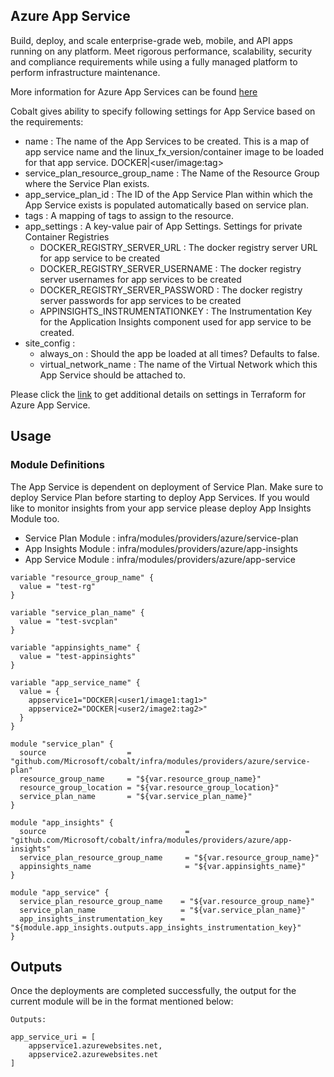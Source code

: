## Azure App Service

Build, deploy, and scale enterprise-grade web, mobile, and API apps running on any platform. Meet rigorous performance, scalability, security and compliance requirements while using a fully managed platform to perform infrastructure maintenance.

More information for Azure App Services can be found [here](https://azure.microsoft.com/en-us/services/app-service/)

Cobalt gives ability to specify following settings for App Service based on the requirements:
- name : The name of the App Services to be created. This is a map of app service name and the linux_fx_version/container image to be loaded for that app service. DOCKER|<user/image:tag>
- service_plan_resource_group_name : The Name of the Resource Group where the Service Plan exists.
- app_service_plan_id : The ID of the App Service Plan within which the App Service exists is populated automatically based on service plan.
- tags : A mapping of tags to assign to the resource.
- app_settings : A key-value pair of App Settings. Settings for private Container Registries
  - DOCKER_REGISTRY_SERVER_URL : The docker registry server URL for app service to be created
  - DOCKER_REGISTRY_SERVER_USERNAME : The docker registry server usernames for app services to be created
  - DOCKER_REGISTRY_SERVER_PASSWORD : The docker registry server passwords for app services to be created
  - APPINSIGHTS_INSTRUMENTATIONKEY : The Instrumentation Key for the Application Insights component used for app service to be created.
- site_config : 
  - always_on : Should the app be loaded at all times? Defaults to false.
  - virtual_network_name : The name of the Virtual Network which this App Service should be attached to.

Please click the [link](https://www.terraform.io/docs/providers/azurerm/d/app_service.html) to get additional details on settings in Terraform for Azure App Service.

## Usage

### Module Definitions

The App Service is dependent on deployment of Service Plan. Make sure to deploy Service Plan before starting to deploy App Services. If you would like to monitor insights from your app service please deploy App Insights Module too.

- Service Plan Module : infra/modules/providers/azure/service-plan
- App Insights Module : infra/modules/providers/azure/app-insights
- App Service Module : infra/modules/providers/azure/app-service

```
variable "resource_group_name" {
  value = "test-rg"
}

variable "service_plan_name" {
  value = "test-svcplan"
}

variable "appinsights_name" {
  value = "test-appinsights"
}

variable "app_service_name" {
  value = {
    appservice1="DOCKER|<user1/image1:tag1>"
    appservice2="DOCKER|<user2/image2:tag2>"
  }
}

module "service_plan" {
  source                  = "github.com/Microsoft/cobalt/infra/modules/providers/azure/service-plan"
  resource_group_name     = "${var.resource_group_name}"
  resource_group_location = "${var.resource_group_location}"
  service_plan_name       = "${var.service_plan_name}"
}

module "app_insights" {
  source                               = "github.com/Microsoft/cobalt/infra/modules/providers/azure/app-insights"
  service_plan_resource_group_name     = "${var.resource_group_name}"
  appinsights_name                     = "${var.appinsights_name}"
}

module "app_service" {
  service_plan_resource_group_name    = "${var.resource_group_name}"
  service_plan_name                   = "${var.service_plan_name}"
  app_insights_instrumentation_key    = "${module.app_insights.outputs.app_insights_instrumentation_key}"
}
```

## Outputs

Once the deployments are completed successfully, the output for the current module will be in the format mentioned below:

```
Outputs:

app_service_uri = [
    appservice1.azurewebsites.net,
    appservice2.azurewebsites.net
]
```
